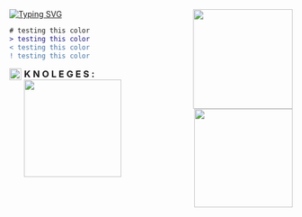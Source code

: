 <div>
    <a href="https://git.io/typing-svg"><img src="https://readme-typing-svg.demolab.com?font=Press+Start+2P&size=17&duration=4000&pause=1000&color=E9BB77&random=false&width=435&lines=Hey+there!;I'm+Matheus+Adiel!!;Would+you+like+a+coffee%3F" alt="Typing SVG" /></a>
    <img align="right" height="177rem" style="margin-left: 25px" src="https://media2.giphy.com/media/v1.Y2lkPTc5MGI3NjExbTBha3llN2YxbGlvczdoNHR0Mjh1bjgwYTkxbXFuMGhpN3FjdmtxbSZlcD12MV9pbnRlcm5hbF9naWZfYnlfaWQmY3Q9cw/ENbHAsqLxzO2GCgh6H/giphy.gif"/>
</div>

```diff
# testing this color
> testing this color
< testing this color
! testing this color
```
<div>
    <img style="margin: 0 5px 0 0" align="left" height="21px" src="https://icones.pro/wp-content/uploads/2021/03/symbole-du-livre-jaune.png">
    <h3 style="margin: 0px">K N O L E G E S :</h3>
</div>

<div> 
    <img align="left" height="173rem" src="https://github-readme-stats.vercel.app/api/top-langs/?username=matheus-adiel&layout=compact&langs_count=7&theme=great-gatsby&bg_color=0D1117&hide_border=true"/>
    <img align="right" height="175rem" src="https://github-readme-stats.vercel.app/api?username=Matheus-adiel&show_icons=true&theme=great-gatsby&include_all_commits=true&count_private=true&bg_color=0D1117&text_bold=false&hide_border=true"/>
</div>